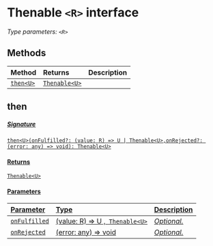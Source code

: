 # Thenable `<R>` interface



_Type parameters: `<R>`_









## Methods

| Method	   |  Returns	| Description|
|:-------------|:-------|:-----------|
|[`then<U>`](#then<u>)      | [`Thenable<U>`](Thenable.md) |  |



## then<U>



##### Signature
`then<U>(onFulfilled?: (value: R) => U | Thenable<U>,onRejected?: (error: any) => void): Thenable<U>`

#### Returns
[`Thenable<U>`](Thenable.md)

#### Parameters


| Parameter	   | Type    | Description |
|:-------------|:---------------|:------------|
| `onFulfilled`    | (value: R) => U ,[` Thenable<U>`](Thenable.md) | _Optional._ |
| `onRejected`    | (error: any) => void | _Optional._ |

